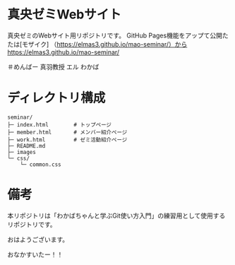 # 真央ゼミWebサイト
真央ゼミのWebサイト用リポジトリです。
GitHub Pages機能をアップて公開たたは[モザイク] （https://elmas3.github.io/mao-seminar/）から
https://elmas3.github.io/mao-seminar/

＃めんばー
真羽教授
エル
わかば

# ディレクトリ構成
```
seminar/
├─ index.html        # トップページ
├─ member.html       # メンバー紹介ページ
├─ work.html         # ゼミ活動紹介ページ
├─ README.md
├─ images
└─ css/
    └─ common.css
```

# 備考
本リポジトリは「わかばちゃんと学ぶGit使い方入門」の練習用として使用するリポジトリです。

おはようございます。

おなかすいたー！！
